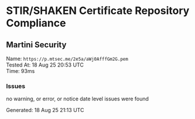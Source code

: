 # STIR/SHAKEN Certificate Repository Compliance

## Martini Security

Name: `https://p.mtsec.me/2e5a/aWj0AfffGm2G.pem`\
Tested At: 18 Aug 25 20:53 UTC\
Time: 93ms

### Issues

no warning, or error, or notice date level issues were found

Generated: 18 Aug 25 21:13 UTC